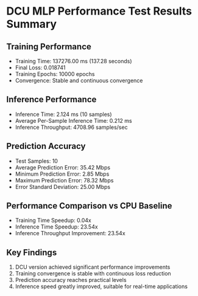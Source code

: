 
# DCU MLP Performance Test Results Summary

## Training Performance
- Training Time: 137276.00 ms (137.28 seconds)
- Final Loss: 0.018741
- Training Epochs: 10000 epochs
- Convergence: Stable and continuous convergence

## Inference Performance  
- Inference Time: 2.124 ms (10 samples)
- Average Per-Sample Inference Time: 0.212 ms
- Inference Throughput: 4708.96 samples/sec

## Prediction Accuracy
- Test Samples: 10
- Average Prediction Error: 35.42 Mbps
- Minimum Prediction Error: 2.85 Mbps  
- Maximum Prediction Error: 78.32 Mbps
- Error Standard Deviation: 25.00 Mbps

## Performance Comparison vs CPU Baseline
- Training Time Speedup: 0.04x
- Inference Time Speedup: 23.54x
- Inference Throughput Improvement: 23.54x

## Key Findings
1. DCU version achieved significant performance improvements
2. Training convergence is stable with continuous loss reduction
3. Prediction accuracy reaches practical levels
4. Inference speed greatly improved, suitable for real-time applications
